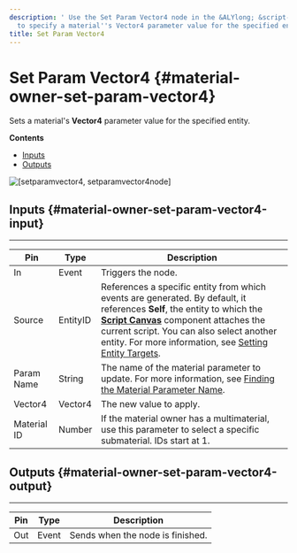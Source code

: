 ```yaml
---
description: ' Use the Set Param Vector4 node in the &ALYlong; &script-canvas; editor
  to specify a material''s Vector4 parameter value for the specified entity. '
title: Set Param Vector4
---
```

# Set Param Vector4 {#material-owner-set-param-vector4}

Sets a material's **Vector4** parameter value for the specified entity\. 

**Contents**
+ [Inputs](#material-owner-set-param-vector4-input)
+ [Outputs](#material-owner-set-param-vector4-output)

![\[setparamvector4, setparamvector4node\]](/images/userguide/scripting/script-canvas/scriptcanvasnodes/script-canvas-set-param-vector4-material-owner-node.png)

## Inputs {#material-owner-set-param-vector4-input}


****  

| Pin | Type | Description | 
| --- | --- | --- | 
| In | Event | Triggers the node\. | 
| Source | EntityID |  References a specific entity from which events are generated\. By default, it references **Self**, the entity to which the **[Script Canvas](/docs/userguide/components/script-canvas.md)** component attaches the current script\.  You can also select another entity\. For more information, see [Setting Entity Targets](/docs/userguide/scripting/scriptcanvas/referencing-entities.md)\.  | 
| Param Name | String |  The name of the material parameter to update\. For more information, see [Finding the Material Parameter Name](/docs/userguide/materials/param-names.md)\.  | 
| Vector4 | Vector4 |  The new value to apply\.  | 
| Material ID | Number | If the material owner has a multimaterial, use this parameter to select a specific submaterial\. IDs start at 1\. | 

## Outputs {#material-owner-set-param-vector4-output}


****  

| Pin | Type | Description | 
| --- | --- | --- | 
| Out | Event | Sends when the node is finished\. | 